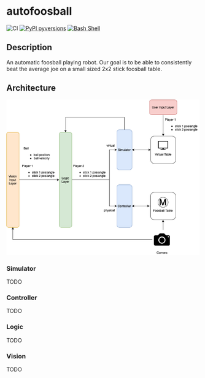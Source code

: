 # autofoosball
![CI](https://github.com/akhilveeraghanta/auto-foosball/workflows/CI/badge.svg?branch=master)
[![PyPI pyversions](https://img.shields.io/pypi/pyversions/ansicolortags.svg)](https://pypi.python.org/pypi/ansicolortags/)
[![Bash Shell](https://badges.frapsoft.com/bash/v1/bash.png?v=103)](https://github.com/ellerbrock/open-source-badges/)

## Description
An automatic foosball playing robot. Our goal is to be able to consistently beat the average joe on a small sized 2x2 stick foosball table.

## Architecture
![foos](docs/foosball_arch.png)

### Simulator
TODO

### Controller
TODO

### Logic
TODO

### Vision
TODO
